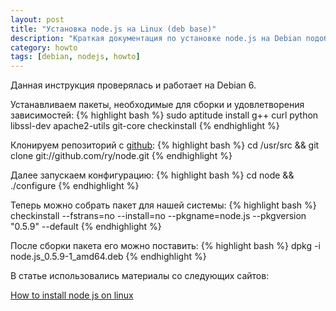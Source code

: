 ```yaml
---
layout: post
title: "Установка node.js на Linux (deb base)"
description: "Краткая документация по установке node.js на Debian подобные дистрибутивы Linux"
category: howto
tags: [debian, nodejs, howto]
---
```


Данная инструкция проверялась и работает на Debian 6.

Устанавливаем пакеты, необходимые для сборки и удовлетворения зависимостей:
{% highlight bash %}
sudo aptitude install g++ curl python libssl-dev apache2-utils git-core checkinstall
{% endhighlight %}

Клонируем репозиторий с [github][2]:
{% highlight bash %}
cd /usr/src && git clone git://github.com/ry/node.git
{% endhighlight %}

Далее запускаем конфигурацию:
{% highlight bash %}
cd node && ./configure
{% endhighlight %}

Теперь можно собрать пакет для нашей системы:
{% highlight bash %}
checkinstall --fstrans=no --install=no --pkgname=node.js --pkgversion "0.5.9" --default
{% endhighlight %}

После сборки пакета его можно поставить:
{% highlight bash %}
dpkg -i node.js_0.5.9-1_amd64.deb
{% endhighlight %}

В статье использовались материалы со следующих сайтов:

[How to install node js on linux][1]

[1]:http://oodavid.tumblr.com/post/15090798307/how-to-install-node-js-on-linux
[2]:http://github.com